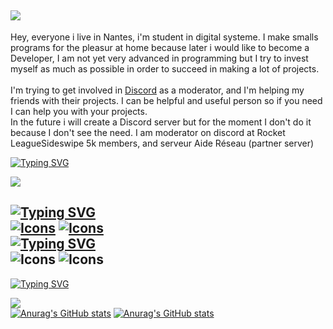 ![](https://media.discordapp.net/attachments/1050130624058499155/1052986396270415922/Shitzu_V2.png?width=1076&height=383)
---

Hey, everyone i live in Nantes, i'm student in digital systeme. I make smalls programs for the pleasur at home because later i would like to become a Developer, I am not yet very advanced in programming but I try to invest myself as much as possible in order to succeed in making a lot of projects. </br>
</br> I'm trying to get involved in [Discord](https://discord.com/) as a moderator, and I'm helping my friends with their projects. I can be helpful and useful person so if you need I can help you with your projects. </br>
In the future i will create a Discord server but for the moment I don't do it because I don't see the need. I am moderator on discord at Rocket LeagueSideswipe 5k members, and serveur Aide Réseau (partner server) </br>

[![Typing SVG](https://readme-typing-svg.demolab.com?font=Fira+Code&pause=1000&color=1A50F7&width=435&lines=My+Discord)](https://git.io/typing-svg) </br>

![](https://i.imgur.com/BIQEtw3.png)

[![Typing SVG](https://readme-typing-svg.herokuapp.com?font=Fira+Code&pause=1000&color=65BC32&width=435&lines=Contact)](https://git.io/typing-svg)</br>
[![Icons](https://skillicons.dev/icons?i=instagram)](https://www.instagram.com/shitzudev/?hl=fr)
[![Icons](https://skillicons.dev/icons?i=twitter)](https://twitter.com/ShitzuDev) </br>
[![Typing SVG](https://readme-typing-svg.herokuapp.com?font=Fira+Code&pause=1000&color=00599C&width=435&lines=Languages)](https://git.io/typing-svg)</br>
![Icons](https://skillicons.dev/icons?i=cpp) ![Icons](https://skillicons.dev/icons?i=md) </br>
---

[![Typing SVG](https://readme-typing-svg.herokuapp.com?font=Fira+Code&duration=1&pause=1000&color=70A4FC&width=435&lines=Stats)](https://git.io/typing-svg) </br>


![](https://komarev.com/ghpvc/?username=your-github-Shitzudev&color=00599c)</br>
[![Anurag's GitHub stats](https://github-readme-stats.vercel.app/api?username=ShitzuDev&hide_border=true&theme=synthwave)](https://github.com/ShitzuDev/github-readme-stats) [![Anurag's GitHub stats](https://github-readme-streak-stats.herokuapp.com/?user=ShitzuDev&theme=synthwave&hide_border=true)](https://github.com/ShitzuDev/github-readme-stats)

